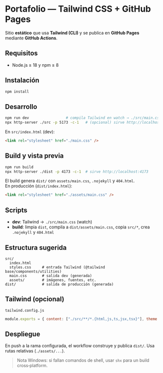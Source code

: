 # Portafolio — Tailwind CSS + GitHub Pages

Sitio **estático** que usa **Tailwind (CLI)** y se publica en **GitHub Pages** mediante **GitHub Actions**.

## Requisitos
- Node.js ≥ 18 y npm ≥ 8

## Instalación
```bash
npm install
```

## Desarrollo
```bash
npm run dev                 # compila Tailwind en watch → ./src/main.css
npx http-server ./src -p 5173 -c-1   # (opcional) sirve http://localhost:5173
```
En `src/index.html` (dev):  
```html
<link rel="stylesheet" href="./main.css" />
```

## Build y vista previa
```bash
npm run build
npx http-server ./dist -p 4173 -c-1  # sirve http://localhost:4173
```
El build genera `dist/` con `assets/main.css`, `.nojekyll` y `404.html`.  
En producción (`dist/index.html`):  
```html
<link rel="stylesheet" href="./assets/main.css" />
```

## Scripts
- **dev**: Tailwind → `./src/main.css` (watch)
- **build**: limpia `dist`, compila a `dist/assets/main.css`, copia `src/*`, crea `.nojekyll` y `404.html`

## Estructura sugerida
```
src/
  index.html
  styles.css     # entrada Tailwind (@tailwind base/components/utilities)
  main.css       # salida dev (generada)
  assets/        # imágenes, fuentes, etc.
dist/            # salida de producción (generada)
```

## Tailwind (opcional)
`tailwind.config.js`
```js
module.exports = { content: ["./src/**/*.{html,js,ts,jsx,tsx}"], theme:{ extend:{} }, plugins:[] };
```

## Despliegue
En push a la rama configurada, el workflow construye y publica `dist/`. Usa rutas relativas (`./assets/...`).

> Nota Windows: si fallan comandos de shell, usar `shx` para un build cross‑platform.

